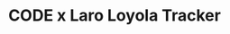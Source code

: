 ---
title: CODE x Laro Loyola Tracker
redirect_to: https://docs.google.com/spreadsheets/d/1MCzm6NmKtMIs1PfsuPmuZlRESvwl9APPStNVMdV87mU/edit?fbclid=IwAR2d4MpjxMF3_KdkGgwqq9ChmJ_6lTkBCLMXA_zBwxx6S1Fc8TWTA58rMK4#gid=0
redirect_from: 
  - CODExLaroLoyolaTracker
  - codexlaroloyolatracker
---